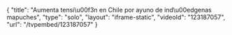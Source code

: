 {
    "title": "Aumenta tensi\u00f3n en Chile por ayuno de ind\u00edgenas mapuches",
    "type": "solo",
    "layout": "iframe-static",
    "videoId": "123187057",
    "url": "\/tvpembed\/123187057"
}